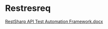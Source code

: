 # Restresreq
[RestSharp API Test Automation Framework.docx](https://github.com/adonthumalla/Restresreq/files/10779643/RestSharp.API.Test.Automation.Framework.docx)
